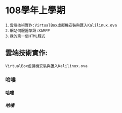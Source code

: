 # 108學年上學期

```
1.雲端技術實作:VirtualBox虛擬機安裝與匯入Kalilinux.ova
2.網站伺服器架設:XAMPP
3.我的第一個HTML程式
```
## 雲端技術實作:

```
VirtualBox虛擬機安裝與匯入Kalilinux.ova
```
### 哈嘍


#### 哈嘍


##### 哈嘍

